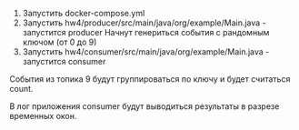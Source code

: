 1. Запустить docker-compose.yml
2. Запустить hw4/producer/src/main/java/org/example/Main.java - запустится producer
Начнут генериться события с рандомным ключом (от 0 до 9)
3. Запустить hw4/consumer/src/main/java/org/example/Main.java  - запустится consumer

События из топика 9 будут группироваться по ключу и будет считаться count. 

В лог приложения consumer будут выводиться результаты в разрезе временных окон. 



